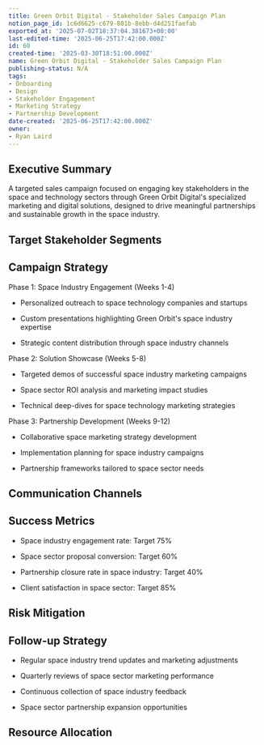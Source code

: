 ```yaml
---
title: Green Orbit Digital - Stakeholder Sales Campaign Plan
notion_page_id: 1c6d6625-c679-801b-8ebb-d4d251faefab
exported_at: '2025-07-02T18:37:04.381673+00:00'
last-edited-time: '2025-06-25T17:42:00.000Z'
id: 60
created-time: '2025-03-30T18:51:00.000Z'
name: Green Orbit Digital - Stakeholder Sales Campaign Plan
publishing-status: N/A
tags:
- Onboarding
- Design
- Stakeholder Engagement
- Marketing Strategy
- Partnership Development
date-created: '2025-06-25T17:42:00.000Z'
owner:
- Ryan Laird
---
```


## Executive Summary

A targeted sales campaign focused on engaging key stakeholders in the space and technology sectors through Green Orbit Digital's specialized marketing and digital solutions, designed to drive meaningful partnerships and sustainable growth in the space industry.

## Target Stakeholder Segments

<!-- Unsupported block type: column_list -->

## Campaign Strategy

Phase 1: Space Industry Engagement (Weeks 1-4)

- Personalized outreach to space technology companies and startups

- Custom presentations highlighting Green Orbit's space industry expertise

- Strategic content distribution through space industry channels

Phase 2: Solution Showcase (Weeks 5-8)

- Targeted demos of successful space industry marketing campaigns

- Space sector ROI analysis and marketing impact studies

- Technical deep-dives for space technology marketing strategies

Phase 3: Partnership Development (Weeks 9-12)

- Collaborative space marketing strategy development

- Implementation planning for space industry campaigns

- Partnership frameworks tailored to space sector needs

## Communication Channels

<!-- Unsupported block type: table -->

## Success Metrics

- Space industry engagement rate: Target 75%

- Space sector proposal conversion: Target 60%

- Partnership closure rate in space industry: Target 40%

- Client satisfaction in space sector: Target 85%

## Risk Mitigation

<!-- Unsupported block type: callout -->

## Follow-up Strategy

- Regular space industry trend updates and marketing adjustments

- Quarterly reviews of space sector marketing performance

- Continuous collection of space industry feedback

- Space sector partnership expansion opportunities

## Resource Allocation

<!-- Unsupported block type: table -->